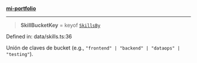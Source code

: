 [**mi-portfolio**](../../../README.md)

***

> **SkillBucketKey** = keyof [`SkillsBy`](SkillsBy.md)

Defined in: data/skills.ts:36

Unión de claves de bucket (e.g., `"frontend" | "backend" | "dataops" | "testing"`).
